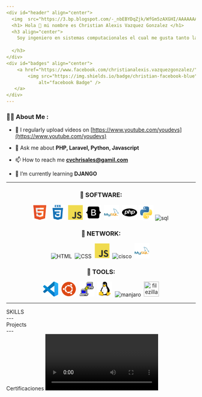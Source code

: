 ```yaml
---
<div id="header" align="center">
  <img  src="https://3.bp.blogspot.com/-_nbEBYDqZjk/WfGm5zAXGHI/AAAAAAAAGn8/ChkMPfvSvXATARCTGnPljq9e33p4yLkNACLcBGAs/s640/GIF2_1200x675_v2.0.gif"  width="600"/>
  <h1> Hola 👋 mi nombre es Christian Alexis Vazquez Gonzalez </h1>
  <h3 align="center">
    Soy ingeniero en sistemas computacionales el cual me gusta tanto la programación como el ares de redes de computadoras.
    
  </h3>
</div>
<div id="badges" align="center">
    <a href="https://www.facebook.com/christianalexis.vazquezgonzalez/" target="_blank">
        <img src="https://img.shields.io/badge/christian-facebook-blue"
            alt="facebook Badge" />
   </a>
</div>
---
```

### 👨‍💻 About Me :

- 📝 I regularly upload videos on [https://www.youtube.com/youdevs](https://www.youtube.com/youdevs)

- 💬 Ask me about **PHP, Laravel, Python, Javascript**

- 📫 How to reach me **cvchrisales@gamil.com**

- 🌱 I’m currently learning **DJANGO**
---

<div id="lenguajes">
  <div align="center">
    <h3>🔨 SOFTWARE:</h3>
</div>
<div align="center">
          <img src="https://github.com/devicons/devicon/blob/master/icons/html5/html5-original.svg" title="HTML5" alt="HTML" width="40" height="40"/>&nbsp;
          <img src="https://github.com/devicons/devicon/blob/master/icons/css3/css3-plain-wordmark.svg"  title="CSS3" alt="CSS" width="40" height="40"/>&nbsp;
          <img src="https://github.com/devicons/devicon/blob/master/icons/javascript/javascript-original.svg" title="JavaScript" alt="JavaScript" width="40"                      height="40"/>&nbsp;
          <img src="https://github.com/devicons/devicon/blob/master/icons/bootstrap/bootstrap-plain.svg" title="Bootstrap" alt="Bootstrap" width="40"                             height="40"/>&nbsp;
          <img src="https://github.com/devicons/devicon/blob/master/icons/mysql/mysql-original-wordmark.svg" title="MySQL"  alt="MySQL" width="40" height="40"/>&nbsp;
          <img src="https://github.com/devicons/devicon/blob/master/icons/php/php-plain.svg" title="Git" **alt="Git" width="40" height="40"/>
          <img src="https://github.com/devicons/devicon/blob/master/icons/python/python-original.svg" title="Git" **alt="Git" width="40" height="40"/>  
          <img src="https://ehnkw9yknjp.exactdn.com/app/themes/coginiti-sage/resources/svg/Logo=MSSQLServer,%20Color=Yes.svg" title="sql"  alt="sql" width="40" height="40"/>&nbsp;
  
          
   </div>
</div>

<div align="center">
    <h3>🔨 NETWORK:</h3>
</div>
<div align="center">
          <img src="https://encrypted-tbn0.gstatic.com/images?q=tbn:ANd9GcT6VvLVkYjg4HRR_75DIOKRQAaKAgXd69ZQhOqLWhLwDaI3QHa90iXMtmuW6lZa6BlaS1E&usqp=CAU" title="HTML5" alt="HTML" width="80" height="60"/>&nbsp;
          <img src="https://www.svgrepo.com/show/448273/azure-vms.svg"  title="CSS3" alt="CSS" width="40" height="60"/>&nbsp;
          <img src="https://github.com/devicons/devicon/blob/master/icons/javascript/javascript-original.svg" title="JavaScript" alt="JavaScript" width="40"                      height="40"/>&nbsp;
          <img src="https://www.svgrepo.com/show/331335/cisco.svg" title="cisco" alt="cisco" width="40"                             height="40"/>&nbsp;
          <img src="https://github.com/devicons/devicon/blob/master/icons/mysql/mysql-original-wordmark.svg" title="MySQL"  alt="MySQL" width="40" height="40"/>&nbsp;
         
    
          
   </div>
</div>

<div align="center">
    <h3>🔨 TOOLS:</h3>
</div>
<div align="center">
          <img src="https://github.com/devicons/devicon/blob/master/icons/vscode/vscode-original.svg" title="visualcode" alt="HTML" width="40" height="40"/>&nbsp;
          <img src="https://github.com/devicons/devicon/blob/master/icons/ubuntu/ubuntu-plain.svg"  title="ubuntu" alt="ubuntu" width="40" height="40"/>&nbsp;
          <img src="https://github.com/devicons/devicon/blob/master/icons/putty/putty-original.svg" title="putty" alt="putty" width="40"                      height="40"/>&nbsp;
          <img src="https://github.com/devicons/devicon/blob/master/icons/linux/linux-original.svg" title="linux" alt="linux" width="40"                             height="40"/>&nbsp;
          <img src="https://freesvg.org/img/1634207749manjaro.png" title="manjaro"  alt="manjaro" width="40" height="40"/>&nbsp;
          <img src="https://filezillapro.com/wp-content/uploads/2023/03/FileZilla_logo_white.svg" title="filezilla" **alt="filezilla" width="40" height="40"/>
                   
  
          
   </div>
</div>
</div>

---
<div id="projects"
<h3>SKILLS</h3>
     
</div>
---
<div id="projects"
<h3>Projects</h3>
     
</div>
---
<div id="certificaciones"
<h3>Certificaciones</h3>
<video>
<iframe width="640" height="360" frameborder="0" src="https://mega.nz/embed/tpQAWDIZ#log0YPToGcrEaiUcglIVqn8pIKOF0N4MTLan62tb8K4" allowfullscreen ></iframe>
</video>
     
</div>
